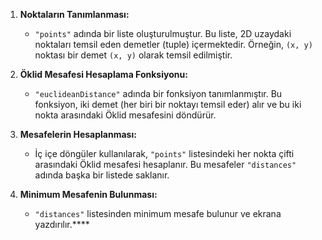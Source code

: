1. **Noktaların Tanımlanması:**
   - `"points"` adında bir liste oluşturulmuştur. Bu liste, 2D uzaydaki noktaları temsil eden demetler (tuple) içermektedir. Örneğin, `(x, y)` noktası bir demet `(x, y)` olarak temsil edilmiştir.

2. **Öklid Mesafesi Hesaplama Fonksiyonu:**
   - `"euclideanDistance"` adında bir fonksiyon tanımlanmıştır. Bu fonksiyon, iki demet (her biri bir noktayı temsil eder) alır ve bu iki nokta arasındaki Öklid mesafesini döndürür.

3. **Mesafelerin Hesaplanması:**
   - İç içe döngüler kullanılarak, `"points"` listesindeki her nokta çifti arasındaki Öklid mesafesi hesaplanır. Bu mesafeler `"distances"` adında başka bir listede saklanır.

4. **Minimum Mesafenin Bulunması:**
   - `"distances"` listesinden minimum mesafe bulunur ve ekrana yazdırılır.****
